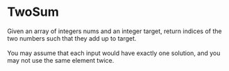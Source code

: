 # TwoSum <br />

Given an array of integers nums and an integer target, return indices of the two numbers such that they add up to target. <br />
<br />
You may assume that each input would have exactly one solution, and you may not use the same element twice.
